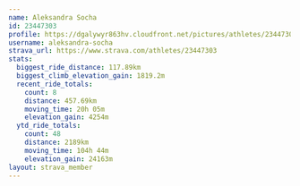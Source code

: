 ```yaml
---
name: Aleksandra Socha
id: 23447303
profile: https://dgalywyr863hv.cloudfront.net/pictures/athletes/23447303/14745546/4/large.jpg
username: aleksandra-socha
strava_url: https://www.strava.com/athletes/23447303
stats:
  biggest_ride_distance: 117.89km
  biggest_climb_elevation_gain: 1819.2m
  recent_ride_totals:
    count: 8
    distance: 457.69km
    moving_time: 20h 05m
    elevation_gain: 4254m
  ytd_ride_totals:
    count: 48
    distance: 2189km
    moving_time: 104h 44m
    elevation_gain: 24163m
layout: strava_member
--- 
```

